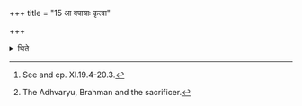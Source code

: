 +++
title = "15 आ वपायाः कृत्वा"

+++

<details><summary>थिते</summary>

15. Having performed the ritual upto the omentum, after the omentum has been offered, having cleansed[^1] themselves, together they[^2] move towards (the Sadas) for the morning pressing.   

[^1]: See and cp. XI.19.4-20.3.  

[^2]: The Adhvaryu, Brahman and the sacrificer.  
</details>
